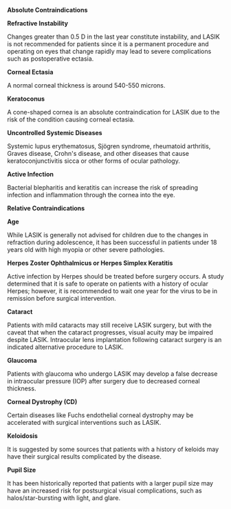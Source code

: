 **Absolute Contraindications**

**Refractive Instability**

Changes greater than 0.5 D in the last year constitute instability, and LASIK is not recommended for patients since it is a permanent procedure and operating on eyes that change rapidly may lead to severe complications such as postoperative ectasia.

**Corneal Ectasia**

A normal corneal thickness is around 540-550 microns.

**Keratoconus**

A cone-shaped cornea is an absolute contraindication for LASIK due to the risk of the condition causing corneal ectasia.

**Uncontrolled Systemic Diseases**

Systemic lupus erythematosus, Sjögren syndrome, rheumatoid arthritis, Graves disease, Crohn's disease, and other diseases that cause keratoconjunctivitis sicca or other forms of ocular pathology.

**Active Infection**

Bacterial blepharitis and keratitis can increase the risk of spreading infection and inflammation through the cornea into the eye.

**Relative Contraindications**

**Age**

While LASIK is generally not advised for children due to the changes in refraction during adolescence, it has been successful in patients under 18 years old with high myopia or other severe pathologies.

**Herpes Zoster Ophthalmicus or Herpes Simplex Keratitis**

Active infection by Herpes should be treated before surgery occurs. A study determined that it is safe to operate on patients with a history of ocular Herpes; however, it is recommended to wait one year for the virus to be in remission before surgical intervention.

**Cataract**

Patients with mild cataracts may still receive LASIK surgery, but with the caveat that when the cataract progresses, visual acuity may be impaired despite LASIK. Intraocular lens implantation following cataract surgery is an indicated alternative procedure to LASIK.

**Glaucoma**

Patients with glaucoma who undergo LASIK may develop a false decrease in intraocular pressure (IOP) after surgery due to decreased corneal thickness.

**Corneal Dystrophy (CD)**

Certain diseases like Fuchs endothelial corneal dystrophy may be accelerated with surgical interventions such as LASIK.

**Keloidosis**

It is suggested by some sources that patients with a history of keloids may have their surgical results complicated by the disease.

**Pupil Size**

It has been historically reported that patients with a larger pupil size may have an increased risk for postsurgical visual complications, such as halos/star-bursting with light, and glare.